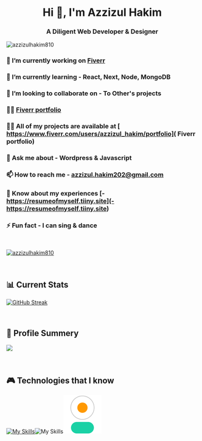 <h1 align="center">Hi 👋, I'm Azzizul Hakim</h1>
<h3 align="center">A Diligent Web Developer & Designer</h3>

<p align="left"> <img src="https://komarev.com/ghpvc/?username=azzizulhakim810&label=Profile%20views&color=0e75b6&style=flat" alt="azzizulhakim810" /> </p>



### 🔭 I’m currently working on [ Fiverr](https://www.fiverr.com/azzizul_hakim)

### 🌱 I’m currently learning **- React, Next, Node, MongoDB**

### 👯 I’m looking to collaborate on **- To Other's projects**

### 👨‍💻 [Fiverr portfolio](https://www.fiverr.com/users/azzizul_hakim/portfolio)
### 👨‍💻 All of my projects are available at [ https://www.fiverr.com/users/azzizul_hakim/portfolio]( Fiverr portfolio)

### 💬 Ask me about **- Wordpress & Javascript**

### 📫 How to reach me **- azzizul.hakim202@gmail.com**

### 📄 Know about my experiences [- https://resumeofmyself.tiiny.site](- https://resumeofmyself.tiiny.site)

### ⚡ Fun fact **- I can sing & dance**

&nbsp;


<p align="left"> <a href="https://github.com/ryo-ma/github-profile-trophy"><img src="https://github-profile-trophy.vercel.app/?username=azzizulhakim810" alt="azzizulhakim810" /></a> </p>

&nbsp;

## 📊 Current Stats

[![GitHub Streak](https://github-readme-streak-stats.herokuapp.com?user=azzizulhakim810&theme=github-dark)](https://git.io/streak-stats)

&nbsp;


## 📰 Profile Summery


![](http://github-profile-summary-cards.vercel.app/api/cards/profile-details?username=azzizulhakim810&theme=github_dark)

&nbsp;


## 🎮 Technologies that I know


[![My Skills](https://skillicons.dev/icons?i=html,css,tailwind,js,vite,react,nodejs,express,firebase,vercel)]()![My Skills](https://skillicons.dev/icons?i=wordpress,figma)![alt text](https://raw.githubusercontent.com/azzizulhakim810/opiniox-client/5b03320751c329a0bee44462a0d048f3adb84117/public/daisyui(50).svg)

